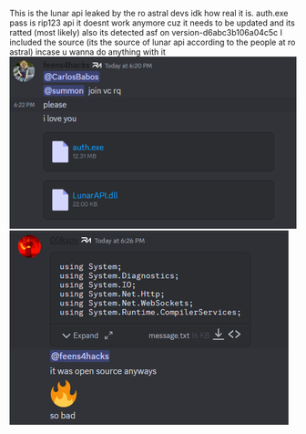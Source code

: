 This is the lunar api leaked by the ro astral devs idk how real it is. auth.exe pass is rip123 api it doesnt work anymore cuz it needs to be updated and its ratted (most likely) also its detected asf on version-d6abc3b106a04c5c
I included the source (its the source of lunar api according to the people at ro astral) incase u wanna do anything with it
![alt text](https://raw.githubusercontent.com/Cr4zyCop/Lunar-API/main/pic1.PNG)
![alt text](https://raw.githubusercontent.com/Cr4zyCop/Lunar-API/main/pic2.png)
